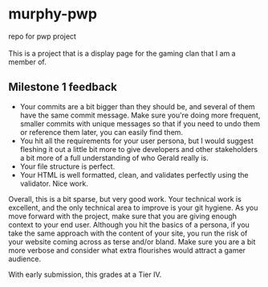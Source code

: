# murphy-pwp
repo for pwp project <br> <br>
This is a project that is a display page for the 
gaming clan that I am a member of.

## Milestone 1 feedback

* Your commits are a bit bigger than they should be, and several of them have the same commit message.  Make sure you're doing more frequent, smaller commits with unique messages so that if you need to undo them or reference them later, you can easily find them.
* You hit all the requirements for your user persona, but I would suggest fleshing it out a little bit more to give developers and other stakeholders a bit more of a full understanding of who Gerald really is.  
* Your file structure is perfect.
* Your HTML is well formatted, clean, and validates perfectly using the validator.  Nice work.

Overall, this is a bit sparse, but very good work.  Your technical work is excellent, and the only technical area to improve is your git hygiene.  As you move forward with the project, make sure that you are giving enough context to your end user.  Although you hit the basics of a persona, if you take the same approach with the content of your site, you run the risk of your website coming across as terse and/or bland.  Make sure you are a bit more verbose and consider what extra flourishes would attract a gamer audience.

With early submission, this grades at a Tier IV.
